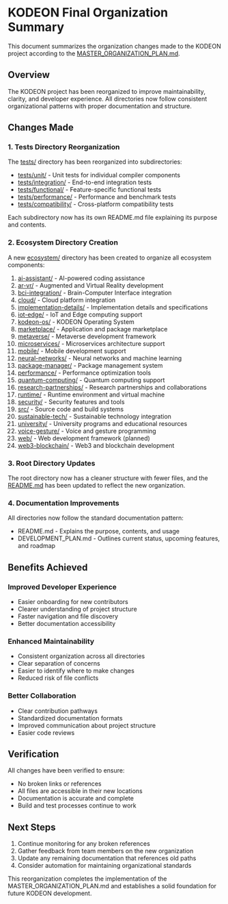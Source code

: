 # KODEON Final Organization Summary

This document summarizes the organization changes made to the KODEON project according to the [MASTER_ORGANIZATION_PLAN.md](MASTER_ORGANIZATION_PLAN.md).

## Overview

The KODEON project has been reorganized to improve maintainability, clarity, and developer experience. All directories now follow consistent organizational patterns with proper documentation and structure.

## Changes Made

### 1. Tests Directory Reorganization

The [tests/](tests/) directory has been reorganized into subdirectories:

-   [tests/unit/](tests/unit/) - Unit tests for individual compiler components
-   [tests/integration/](tests/integration/) - End-to-end integration tests
-   [tests/functional/](tests/functional/) - Feature-specific functional tests
-   [tests/performance/](tests/performance/) - Performance and benchmark tests
-   [tests/compatibility/](tests/compatibility/) - Cross-platform compatibility tests

Each subdirectory now has its own README.md file explaining its purpose and contents.

### 2. Ecosystem Directory Creation

A new [ecosystem/](ecosystem/) directory has been created to organize all ecosystem components:

1. [ai-assistant/](ecosystem/ai-assistant/) - AI-powered coding assistance
2. [ar-vr/](ecosystem/ar-vr/) - Augmented and Virtual Reality development
3. [bci-integration/](ecosystem/bci-integration/) - Brain-Computer Interface integration
4. [cloud/](ecosystem/cloud/) - Cloud platform integration
5. [implementation-details/](ecosystem/implementation-details/) - Implementation details and specifications
6. [iot-edge/](ecosystem/iot-edge/) - IoT and Edge computing support
7. [kodeon-os/](ecosystem/kodeon-os/) - KODEON Operating System
8. [marketplace/](ecosystem/marketplace/) - Application and package marketplace
9. [metaverse/](ecosystem/metaverse/) - Metaverse development framework
10. [microservices/](ecosystem/microservices/) - Microservices architecture support
11. [mobile/](ecosystem/mobile/) - Mobile development support
12. [neural-networks/](ecosystem/neural-networks/) - Neural networks and machine learning
13. [package-manager/](ecosystem/package-manager/) - Package management system
14. [performance/](ecosystem/performance/) - Performance optimization tools
15. [quantum-computing/](ecosystem/quantum-computing/) - Quantum computing support
16. [research-partnerships/](ecosystem/research-partnerships/) - Research partnerships and collaborations
17. [runtime/](ecosystem/runtime/) - Runtime environment and virtual machine
18. [security/](ecosystem/security/) - Security features and tools
19. [src/](ecosystem/src/) - Source code and build systems
20. [sustainable-tech/](ecosystem/sustainable-tech/) - Sustainable technology integration
21. [university/](ecosystem/university/) - University programs and educational resources
22. [voice-gesture/](ecosystem/voice-gesture/) - Voice and gesture programming
23. [web/](ecosystem/web/) - Web development framework (planned)
24. [web3-blockchain/](ecosystem/web3-blockchain/) - Web3 and blockchain development

### 3. Root Directory Updates

The root directory now has a cleaner structure with fewer files, and the [README.md](README.md) has been updated to reflect the new organization.

### 4. Documentation Improvements

All directories now follow the standard documentation pattern:

-   README.md - Explains the purpose, contents, and usage
-   DEVELOPMENT_PLAN.md - Outlines current status, upcoming features, and roadmap

## Benefits Achieved

### Improved Developer Experience

-   Easier onboarding for new contributors
-   Clearer understanding of project structure
-   Faster navigation and file discovery
-   Better documentation accessibility

### Enhanced Maintainability

-   Consistent organization across all directories
-   Clear separation of concerns
-   Easier to identify where to make changes
-   Reduced risk of file conflicts

### Better Collaboration

-   Clear contribution pathways
-   Standardized documentation formats
-   Improved communication about project structure
-   Easier code reviews

## Verification

All changes have been verified to ensure:

-   No broken links or references
-   All files are accessible in their new locations
-   Documentation is accurate and complete
-   Build and test processes continue to work

## Next Steps

1. Continue monitoring for any broken references
2. Gather feedback from team members on the new organization
3. Update any remaining documentation that references old paths
4. Consider automation for maintaining organizational standards

This reorganization completes the implementation of the MASTER_ORGANIZATION_PLAN.md and establishes a solid foundation for future KODEON development.
